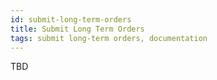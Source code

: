 ```yaml
---
id: submit-long-term-orders
title: Submit Long Term Orders
tags: submit long-term orders, documentation
---
```


TBD
